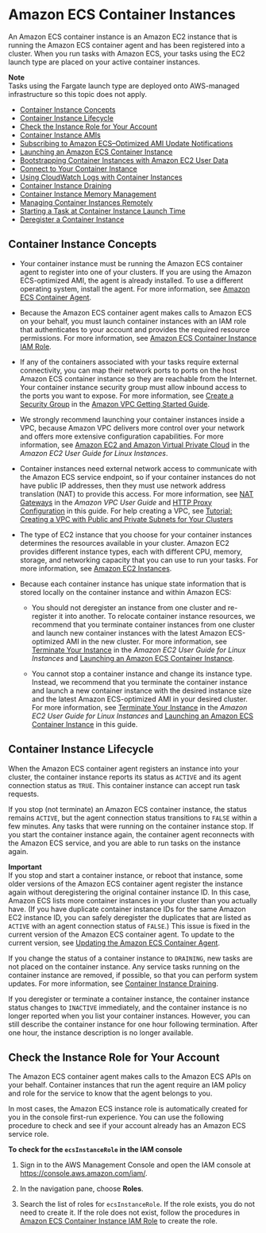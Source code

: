 # Amazon ECS Container Instances<a name="ECS_instances"></a>

An Amazon ECS container instance is an Amazon EC2 instance that is running the Amazon ECS container agent and has been registered into a cluster\. When you run tasks with Amazon ECS, your tasks using the EC2 launch type are placed on your active container instances\.

**Note**  
Tasks using the Fargate launch type are deployed onto AWS\-managed infrastructure so this topic does not apply\.


+ [Container Instance Concepts](#container_instance_concepts)
+ [Container Instance Lifecycle](#container_instance_life_cycle)
+ [Check the Instance Role for Your Account](#check-instance-role)
+ [Container Instance AMIs](container_instance_AMIs.md)
+ [Subscribing to Amazon ECS–Optimized AMI Update Notifications](ECS-AMI-SubscribeTopic.md)
+ [Launching an Amazon ECS Container Instance](launch_container_instance.md)
+ [Bootstrapping Container Instances with Amazon EC2 User Data](bootstrap_container_instance.md)
+ [Connect to Your Container Instance](instance-connect.md)
+ [Using CloudWatch Logs with Container Instances](using_cloudwatch_logs.md)
+ [Container Instance Draining](container-instance-draining.md)
+ [Container Instance Memory Management](memory-management.md)
+ [Managing Container Instances Remotely](ec2-run-command.md)
+ [Starting a Task at Container Instance Launch Time](start_task_at_launch.md)
+ [Deregister a Container Instance](deregister_container_instance.md)

## Container Instance Concepts<a name="container_instance_concepts"></a>

+ Your container instance must be running the Amazon ECS container agent to register into one of your clusters\. If you are using the Amazon ECS\-optimized AMI, the agent is already installed\. To use a different operating system, install the agent\. For more information, see [Amazon ECS Container Agent](ECS_agent.md)\.

+ Because the Amazon ECS container agent makes calls to Amazon ECS on your behalf, you must launch container instances with an IAM role that authenticates to your account and provides the required resource permissions\. For more information, see [Amazon ECS Container Instance IAM Role](instance_IAM_role.md)\.

+ If any of the containers associated with your tasks require external connectivity, you can map their network ports to ports on the host Amazon ECS container instance so they are reachable from the Internet\. Your container instance security group must allow inbound access to the ports you want to expose\. For more information, see [Create a Security Group](http://docs.aws.amazon.com/AmazonVPC/latest/GettingStartedGuide/getting-started-create-security-group.html) in the [Amazon VPC Getting Started Guide](http://docs.aws.amazon.com/AmazonVPC/latest/GettingStartedGuide/)\.

+ We strongly recommend launching your container instances inside a VPC, because Amazon VPC delivers more control over your network and offers more extensive configuration capabilities\. For more information, see [Amazon EC2 and Amazon Virtual Private Cloud](http://docs.aws.amazon.com/AWSEC2/latest/UserGuide/using-vpc.html) in the *Amazon EC2 User Guide for Linux Instances*\.

+ Container instances need external network access to communicate with the Amazon ECS service endpoint, so if your container instances do not have public IP addresses, then they must use network address translation \(NAT\) to provide this access\. For more information, see [NAT Gateways](http://docs.aws.amazon.com/AmazonVPC/latest/UserGuide/vpc-nat-gateway.html) in the *Amazon VPC User Guide* and [HTTP Proxy Configuration](http_proxy_config.md) in this guide\. For help creating a VPC, see [Tutorial: Creating a VPC with Public and Private Subnets for Your Clusters](create-public-private-vpc.md)

+ The type of EC2 instance that you choose for your container instances determines the resources available in your cluster\. Amazon EC2 provides different instance types, each with different CPU, memory, storage, and networking capacity that you can use to run your tasks\. For more information, see [Amazon EC2 Instances](https://aws.amazon.com/ec2/instance-types/)\.

+ Because each container instance has unique state information that is stored locally on the container instance and within Amazon ECS:

  + You should not deregister an instance from one cluster and re\-register it into another\. To relocate container instance resources, we recommend that you terminate container instances from one cluster and launch new container instances with the latest Amazon ECS\-optimized AMI in the new cluster\. For more information, see [Terminate Your Instance](http://docs.aws.amazon.com/AWSEC2/latest/UserGuide/terminating-instances.html) in the *Amazon EC2 User Guide for Linux Instances* and [Launching an Amazon ECS Container Instance](launch_container_instance.md)\.

  +  You cannot stop a container instance and change its instance type\. Instead, we recommend that you terminate the container instance and launch a new container instance with the desired instance size and the latest Amazon ECS\-optimized AMI in your desired cluster\. For more information, see [Terminate Your Instance](http://docs.aws.amazon.com/AWSEC2/latest/UserGuide/terminating-instances.html) in the *Amazon EC2 User Guide for Linux Instances* and [Launching an Amazon ECS Container Instance](launch_container_instance.md) in this guide\.

## Container Instance Lifecycle<a name="container_instance_life_cycle"></a>

When the Amazon ECS container agent registers an instance into your cluster, the container instance reports its status as `ACTIVE` and its agent connection status as `TRUE`\. This container instance can accept run task requests\.

If you stop \(not terminate\) an Amazon ECS container instance, the status remains `ACTIVE`, but the agent connection status transitions to `FALSE` within a few minutes\. Any tasks that were running on the container instance stop\. If you start the container instance again, the container agent reconnects with the Amazon ECS service, and you are able to run tasks on the instance again\.

**Important**  
If you stop and start a container instance, or reboot that instance, some older versions of the Amazon ECS container agent register the instance again without deregistering the original container instance ID\. In this case, Amazon ECS lists more container instances in your cluster than you actually have\. \(If you have duplicate container instance IDs for the same Amazon EC2 instance ID, you can safely deregister the duplicates that are listed as `ACTIVE` with an agent connection status of `FALSE`\.\) This issue is fixed in the current version of the Amazon ECS container agent\. To update to the current version, see [Updating the Amazon ECS Container Agent](ecs-agent-update.md)\.

If you change the status of a container instance to `DRAINING`, new tasks are not placed on the container instance\. Any service tasks running on the container instance are removed, if possible, so that you can perform system updates\. For more information, see [Container Instance Draining](container-instance-draining.md)\.

If you deregister or terminate a container instance, the container instance status changes to `INACTIVE` immediately, and the container instance is no longer reported when you list your container instances\. However, you can still describe the container instance for one hour following termination\. After one hour, the instance description is no longer available\.

## Check the Instance Role for Your Account<a name="check-instance-role"></a>

The Amazon ECS container agent makes calls to the Amazon ECS APIs on your behalf\. Container instances that run the agent require an IAM policy and role for the service to know that the agent belongs to you\.

In most cases, the Amazon ECS instance role is automatically created for you in the console first\-run experience\. You can use the following procedure to check and see if your account already has an Amazon ECS service role\.

**To check for the `ecsInstanceRole` in the IAM console**

1. Sign in to the AWS Management Console and open the IAM console at [https://console\.aws\.amazon\.com/iam/](https://console.aws.amazon.com/iam/)\.

1. In the navigation pane, choose **Roles**\. 

1. Search the list of roles for `ecsInstanceRole`\. If the role exists, you do not need to create it\. If the role does not exist, follow the procedures in [Amazon ECS Container Instance IAM Role](instance_IAM_role.md) to create the role\. 